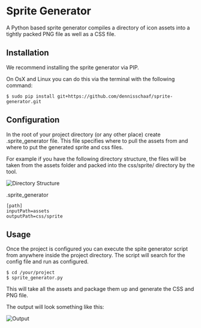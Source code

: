 Sprite Generator
================

A Python based sprite generator compiles a directory of icon assets into a tightly packed PNG file as well as a CSS file. 


Installation
------------

We recommend installing the sprite generator via PIP. 

On OsX and Linux you can do this via the terminal with the following command:

<pre><code>$ sudo pip install git+https://github.com/dennisschaaf/sprite-generator.git
</code></pre>


Configuration
-------------

In the root of your project directory (or any other place) create .sprite_generator file. This file specifies where to pull the assets from and where to put the generated sprite and css files.

For example if you have the following directory structure, the files will be taken from the assets folder and packed into the css/sprite/ directory by the tool.

![Directory Structure](http://dennisschaaf.github.io/sprite-generator/img/sprite_generator_sample_structure.png "Directory Structure")

.sprite_generator
<pre><code>[path]
inputPath=assets
outputPath=css/sprite
</code></pre>


Usage
-----

Once the project is configured you can execute the spite generator script from anywhere inside the project directory. The script will search for the config file and run as configured.

<pre><code>$ cd /your/project
$ sprite_generator.py
</code></pre>

This will take all the assets and package them up and generate the CSS and PNG file.

The output will look something like this:

![Output](http://dennisschaaf.github.io/sprite-generator/img/generator_output.png "Generator Output")


